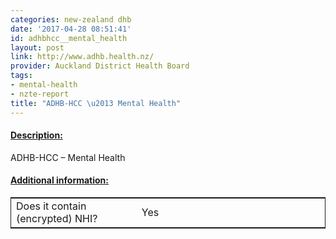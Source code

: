 ```yaml
---
categories: new-zealand dhb
date: '2017-04-28 08:51:41'
id: adhbhcc__mental_health
layout: post
link: http://www.adhb.health.nz/
provider: Auckland District Health Board
tags:
- mental-health
- nzte-report
title: "ADHB-HCC \u2013 Mental Health"
---
```



 <h4> <u>Description:</u> </h4>
ADHB-HCC – Mental Health
 <h4> <u>Additional information:</u> </h4>
 <table style="border: 1px solid">
 <tr> <td width="40%"> Does it contain (encrypted) NHI? </td> <td>Yes</td> </tr>
 </table>